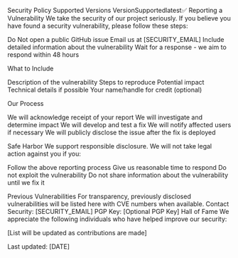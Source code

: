 Security Policy
Supported Versions
VersionSupportedlatest:white_check_mark:
Reporting a Vulnerability
We take the security of our project seriously. If you believe you have found a security vulnerability, please follow these steps:

Do Not open a public GitHub issue
Email us at [SECURITY_EMAIL]
Include detailed information about the vulnerability
Wait for a response - we aim to respond within 48 hours

What to Include

Description of the vulnerability
Steps to reproduce
Potential impact
Technical details if possible
Your name/handle for credit (optional)

Our Process

We will acknowledge receipt of your report
We will investigate and determine impact
We will develop and test a fix
We will notify affected users if necessary
We will publicly disclose the issue after the fix is deployed

Safe Harbor
We support responsible disclosure. We will not take legal action against you if you:

Follow the above reporting process
Give us reasonable time to respond
Do not exploit the vulnerability
Do not share information about the vulnerability until we fix it

Previous Vulnerabilities
For transparency, previously disclosed vulnerabilities will be listed here with CVE numbers when available.
Contact
Security: [SECURITY_EMAIL]
PGP Key: [Optional PGP Key]
Hall of Fame
We appreciate the following individuals who have helped improve our security:

[List will be updated as contributions are made]

Last updated: [DATE]
